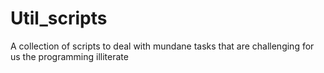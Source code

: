 # Util_scripts
A collection of scripts to deal with mundane tasks that are challenging for us the programming illiterate

